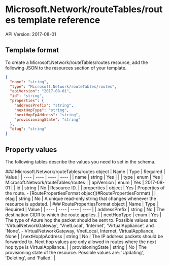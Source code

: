 # Microsoft.Network/routeTables/routes template reference
API Version: 2017-08-01
## Template format

To create a Microsoft.Network/routeTables/routes resource, add the following JSON to the resources section of your template.

```json
{
  "name": "string",
  "type": "Microsoft.Network/routeTables/routes",
  "apiVersion": "2017-08-01",
  "id": "string",
  "properties": {
    "addressPrefix": "string",
    "nextHopType": "string",
    "nextHopIpAddress": "string",
    "provisioningState": "string"
  },
  "etag": "string"
}
```
## Property values

The following tables describe the values you need to set in the schema.

<a id="Microsoft.Network/routeTables/routes" />
### Microsoft.Network/routeTables/routes object
|  Name | Type | Required | Value |
|  ---- | ---- | ---- | ---- |
|  name | string | Yes |  |
|  type | enum | Yes | Microsoft.Network/routeTables/routes |
|  apiVersion | enum | Yes | 2017-08-01 |
|  id | string | No | Resource ID. |
|  properties | object | Yes | Properties of the route. - [RoutePropertiesFormat object](#RoutePropertiesFormat) |
|  etag | string | No | A unique read-only string that changes whenever the resource is updated. |


<a id="RoutePropertiesFormat" />
### RoutePropertiesFormat object
|  Name | Type | Required | Value |
|  ---- | ---- | ---- | ---- |
|  addressPrefix | string | No | The destination CIDR to which the route applies. |
|  nextHopType | enum | Yes | The type of Azure hop the packet should be sent to. Possible values are: 'VirtualNetworkGateway', 'VnetLocal', 'Internet', 'VirtualAppliance', and 'None'. - VirtualNetworkGateway, VnetLocal, Internet, VirtualAppliance, None |
|  nextHopIpAddress | string | No | The IP address packets should be forwarded to. Next hop values are only allowed in routes where the next hop type is VirtualAppliance. |
|  provisioningState | string | No | The provisioning state of the resource. Possible values are: 'Updating', 'Deleting', and 'Failed'. |

